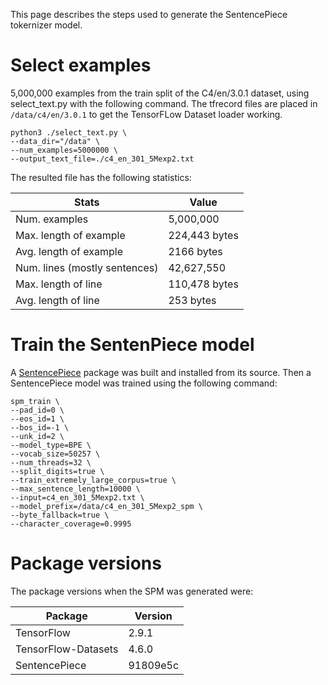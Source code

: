 This page describes the steps used to generate the SentencePiece tokernizer
model.

# Select examples

5,000,000 examples from the train split of the C4/en/3.0.1 dataset,
using select_text.py with the following command. The tfrecord files are
placed in `/data/c4/en/3.0.1` to get the TensorFLow Dataset loader working.

```
python3 ./select_text.py \
--data_dir="/data" \
--num_examples=5000000 \
--output_text_file=./c4_en_301_5Mexp2.txt
```

The resulted file has the following statistics:

| Stats | Value |
| - | - |
| Num. examples | 5,000,000 |
| Max. length of example | 224,443 bytes |
| Avg. length of example | 2166 bytes |
| Num. lines (mostly sentences) | 42,627,550 |
| Max. length of line | 110,478 bytes |
| Avg. length of line | 253 bytes |

# Train the SentenPiece model

A [SentencePiece](https://github.com/google/sentencepiece) package
was built and installed from its source. Then a SentencePiece model
was trained using the following command:

```
spm_train \
--pad_id=0 \
--eos_id=1 \
--bos_id=-1 \
--unk_id=2 \
--model_type=BPE \
--vocab_size=50257 \
--num_threads=32 \
--split_digits=true \
--train_extremely_large_corpus=true \
--max_sentence_length=10000 \
--input=c4_en_301_5Mexp2.txt \
--model_prefix=/data/c4_en_301_5Mexp2_spm \
--byte_fallback=true \
--character_coverage=0.9995
```

# Package versions

The package versions when the SPM was generated were:

| Package | Version |
| - | - |
| TensorFlow | 2.9.1 |
| TensorFlow-Datasets | 4.6.0 |
| SentencePiece | 91809e5c |


